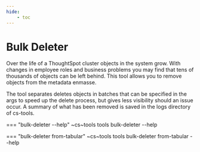 ```yaml
---
hide:
    - toc
---
```


# Bulk Deleter

Over the life of a ThoughtSpot cluster objects in the system grow. With changes in
employee roles and business problems you may find that tens of thousands of objects can
be left behind. This tool allows you to remove objects from the metadata enmasse. 

The tool separates deletes objects in batches that can be specified in the args to speed
up the delete process, but gives less visibility should an issue occur. A summary of
what has been removed is saved in the logs directory of cs-tools. 

=== "bulk-deleter --help"
    ~cs~tools tools bulk-deleter --help

=== "bulk-deleter from-tabular"
    ~cs~tools tools bulk-deleter from-tabular --help


[contrib-boonhapus]: https://github.com/boonhapus
[contrib-dpm]: https://github.com/DevinMcPherson-TS
